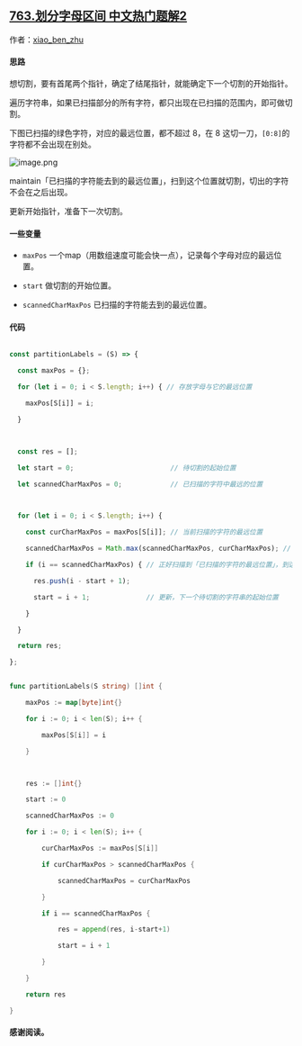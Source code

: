 ## [763.划分字母区间 中文热门题解2](https://leetcode.cn/problems/partition-labels/solutions/100000/shou-hua-tu-jie-hua-fen-zi-mu-qu-jian-ji-lu-zui-yu)

作者：[xiao_ben_zhu](https://leetcode.cn/u/xiao_ben_zhu)
#### 思路
想切割，要有首尾两个指针，确定了结尾指针，就能确定下一个切割的开始指针。
遍历字符串，如果已扫描部分的所有字符，都只出现在已扫描的范围内，即可做切割。
下图已扫描的绿色字符，对应的最远位置，都不超过 8，在 8 这切一刀，`[0:8]`的字符都不会出现在别处。

![image.png](https://pic.leetcode-cn.com/1603310324-sXRPmM-image.png)

maintain「已扫描的字符能去到的最远位置」，扫到这个位置就切割，切出的字符不会在之后出现。
更新开始指针，准备下一次切割。

#### 一些变量
- `maxPos` 一个map（用数组速度可能会快一点），记录每个字母对应的最远位置。
- `start` 做切割的开始位置。
- `scannedCharMaxPos` 已扫描的字符能去到的最远位置。
#### 代码

```js []
const partitionLabels = (S) => {
  const maxPos = {};
  for (let i = 0; i < S.length; i++) { // 存放字母与它的最远位置
    maxPos[S[i]] = i;
  }

  const res = [];
  let start = 0;                        // 待切割的起始位置
  let scannedCharMaxPos = 0;            // 已扫描的字符中最远的位置

  for (let i = 0; i < S.length; i++) {
    const curCharMaxPos = maxPos[S[i]]; // 当前扫描的字符的最远位置
    scannedCharMaxPos = Math.max(scannedCharMaxPos, curCharMaxPos); // 更新「已扫描的字符中最远的位置」
    if (i == scannedCharMaxPos) { // 正好扫描到「已扫描的字符的最远位置」，到达切割点
      res.push(i - start + 1);
      start = i + 1;              // 更新，下一个待切割的字符串的起始位置
    }
  }
  return res;
};
```
```go []
func partitionLabels(S string) []int {
	maxPos := map[byte]int{}
	for i := 0; i < len(S); i++ {
		maxPos[S[i]] = i
	}

	res := []int{}
	start := 0
	scannedCharMaxPos := 0
	for i := 0; i < len(S); i++ {
		curCharMaxPos := maxPos[S[i]]
		if curCharMaxPos > scannedCharMaxPos {
			scannedCharMaxPos = curCharMaxPos
		}
		if i == scannedCharMaxPos {
			res = append(res, i-start+1)
			start = i + 1
		}
	}
	return res
}
```

#### 感谢阅读。